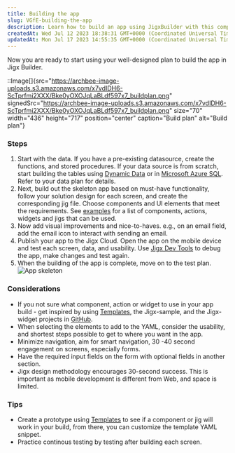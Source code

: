 ```yaml
---
title: Building the app
slug: VGfE-building-the-app
description: Learn how to build an app using JigxBuilder with this comprehensive step-by-step guide. From data setup to testing, discover the process of creating a stunning app with visual enhancements. Explore helpful tips and considerations, including the use of tem
createdAt: Wed Jul 12 2023 18:38:31 GMT+0000 (Coordinated Universal Time)
updatedAt: Mon Jul 17 2023 14:55:35 GMT+0000 (Coordinated Universal Time)
---
```


Now you are ready to start using your well-designed plan to build the app in Jigx Builder.&#x20;

::Image[]{src="https://archbee-image-uploads.s3.amazonaws.com/x7vdIDH6-ScTprfmi2XXX/Bke0yOXOJqLaBLdf597x7_buildplan.png" signedSrc="https://archbee-image-uploads.s3.amazonaws.com/x7vdIDH6-ScTprfmi2XXX/Bke0yOXOJqLaBLdf597x7_buildplan.png" size="70" width="436" height="717" position="center" caption="Build plan" alt="Build plan"}

### Steps

1. Start with the data. If you have a pre-existing datasource, create the functions, and stored procedures. If your data source is from scratch, start building the tables using [Dynamic Data](<./../../Building Apps with Jigx/Data/Data Providers/Dynamic Data/Creating tables.md>) or in [Microsoft Azure SQL](<./../../Building Apps with Jigx/Data/Data Providers/Microsoft Azure SQL.md>). Refer to your data plan for details.
2. Next, build out the skeleton app based on must-have functionality, follow your solution design for each screen, and create the corresponding jig file. Choose components and UI elements that meet the requirements. See [examples]() for a list of components, actions, widgets and jigs that can be used.&#x20;
3. &#x20;Now add visual improvements and nice-to-haves. e.g., on an email field, add the email icon to interact with sending an email.&#x20;
4. Publish your app to the Jigx Cloud. Open the app on the mobile device and test each screen, data, and usability. Use [Jigx Dev Tools](<./../../Building Apps with Jigx/Jigx Builder _code editor_/Debugging.md>) to debug the app, make changes and test again.&#x20;
5. When the building of the app is complete, move on to the test plan.
   ![App skeleton](https://archbee-image-uploads.s3.amazonaws.com/x7vdIDH6-ScTprfmi2XXX/BhGW5VVdrGYL6lcJAX4dF_appskeleton.png "App skeleton")

### Considerations

- If you not sure what component, action or widget to use in your app build - get inspired by using [Templates](<./../../Building Apps with Jigx/UI/Jigs _screens_/Jig Templates.md>), the Jigx-sample, and the Jigx-widget projects in <a href="https://github.com/jigx-com/jigx-samples/tree/main/quickstart" target="_blank">GitHub</a>.
- When selecting the elements to add to the YAML, consider the usability, and shortest steps possible to get to where you want in the app.&#x20;
- Minimize navigation, aim for smart navigation, 30 -40 second engagement on screens, especially forms.
- Have the required input fields on the form with optional fields in another section.
- Jigx design methodology encourages 30-second success. This is important as mobile development is different from Web, and space is limited.

### Tips

- Create a prototype using [Templates](<./../../Building Apps with Jigx/UI/Jigs _screens_/Jig Templates.md>) to see if a component or jig will work in your build, from there, you can customize the template YAML snippet.
- Practice continous testing by testing after building each screen.


